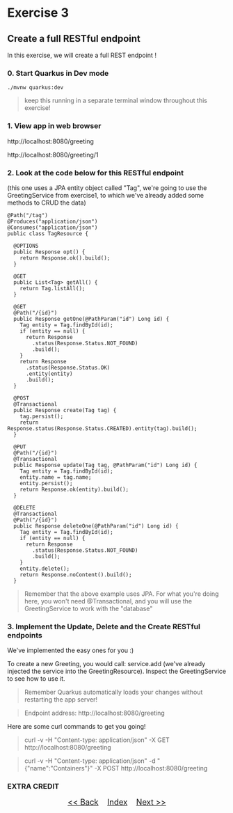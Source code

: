 # Exercise 3
## Create a full RESTful endpoint

In this exercise, we will create a full REST endpoint !

### 0. Start Quarkus in Dev mode


   ```
   ./mvnw quarkus:dev
   ```

> keep this running in a separate terminal window throughout this exercise!

### 1. View app in web browser
http://localhost:8080/greeting

http://localhost:8080/greeting/1

### 2. Look at the code below for this RESTful endpoint 

(this one uses a JPA entity object called "Tag", we're going to use the GreetingService from exercise1, to which we've already added some methods to CRUD the data)

``` 
@Path("/tag")
@Produces("application/json")
@Consumes("application/json")
public class TagResource {

  @OPTIONS
  public Response opt() {
    return Response.ok().build();
  }

  @GET
  public List<Tag> getAll() {
    return Tag.listAll();
  }

  @GET
  @Path("/{id}")
  public Response getOne(@PathParam("id") Long id) {
    Tag entity = Tag.findById(id);
    if (entity == null) {
      return Response
        .status(Response.Status.NOT_FOUND)
        .build();
    }
    return Response
      .status(Response.Status.OK)
      .entity(entity)
      .build();
  }

  @POST
  @Transactional
  public Response create(Tag tag) {
    tag.persist();
    return Response.status(Response.Status.CREATED).entity(tag).build();
  }

  @PUT
  @Path("/{id}")
  @Transactional
  public Response update(Tag tag, @PathParam("id") Long id) {
    Tag entity = Tag.findById(id);
    entity.name = tag.name;
    entity.persist();
    return Response.ok(entity).build();
  }

  @DELETE
  @Transactional
  @Path("/{id}")
  public Response deleteOne(@PathParam("id") Long id) {
    Tag entity = Tag.findById(id);
    if (entity == null) {
      return Response
        .status(Response.Status.NOT_FOUND)
        .build();
    }
    entity.delete();
    return Response.noContent().build();
  }
```
> Remember that the above example uses JPA. For what you're doing here, you won't need @Transactional, and you will use the GreetingService to work with the "database"

### 3. Implement the Update, Delete and the Create RESTful endpoints  

We've implemented the easy ones for you :)

To create a new Greeting, you would call: service.add (we've already injected the service into the GreetingResource). Inspect the GreetingService to see how to use it.
 

> Remember Quarkus automatically loads your changes without restarting the app server!


> Endpoint address: http://localhost:8080/greeting

Here are some curl commands to get you going!

> curl -v -H "Content-type: application/json" -X GET http://localhost:8080/greeting

> curl -v -H "Content-type: application/json" -d "{\"name\":\"Containers\"}" -X POST http://localhost:8080/greeting
     
### EXTRA CREDIT



<p  align="center">
	<font size="4">
 		<a href="../exercise2/"><< Back</a>&nbsp;&nbsp;&nbsp;&nbsp;<a href="../">Index</a>&nbsp;&nbsp;&nbsp;&nbsp;<a href="../exercise4/">Next >></a></td>
 </font>
</p>